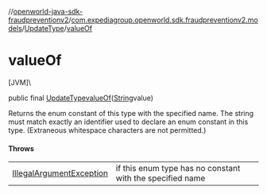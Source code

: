 //[openworld-java-sdk-fraudpreventionv2](../../../index.md)/[com.expediagroup.openworld.sdk.fraudpreventionv2.models](../index.md)/[UpdateType](index.md)/[valueOf](value-of.md)

# valueOf

[JVM]\

public final [UpdateType](index.md)[valueOf](value-of.md)([String](https://docs.oracle.com/javase/8/docs/api/java/lang/String.html)value)

Returns the enum constant of this type with the specified name. The string must match exactly an identifier used to declare an enum constant in this type. (Extraneous whitespace characters are not permitted.)

#### Throws

| | |
|---|---|
| [IllegalArgumentException](https://kotlinlang.org/api/latest/jvm/stdlib/kotlin/-illegal-argument-exception/index.html) | if this enum type has no constant with the specified name |
